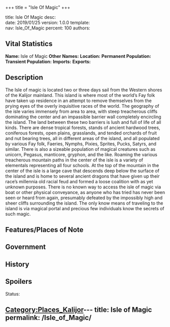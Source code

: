 +++
title = "Isle Of Magic"
+++

title:		Isle Of Magic
desc:		
date:		2019/01/25
version:	1.0.0
template:	
nav:		Isle_Of_Magic
percent:	100
authors:	
## Vital Statistics

**Name:** Isle of Magic
**Other Names:**
**Location:**
**Permanent Population:**
**Transient Population:**
**Imports:**
**Exports:**

## Description

The Isle of magic is located two or three days sail from the Western
shores of the Kalijor mainland. This island is where most of the world’s
Fay folk have taken up residence in an attempt to remove themselves from
the prying eyes of the overly inquisitive races of the world. The
geography of the isle varies immensely from area to area, with steep
treacherous cliffs dominating the center and an impassible barrier wall
completely encircling the island. The land between these two barriers is
lush and full of life of all kinds. There are dense tropical forests,
stands of ancient hardwood trees, coniferous forests, open plains,
grasslands, and tended orchards of fruit and nut bearing trees, all in
different areas of the island, and all populated by various Fay folk,
Faeries, Nymphs, Pixies, Sprites, Pucks, Satyrs, and similar. There is
also a sizeable population of magical creatures such as unicorn,
Pegasus, manticore, gryphon, and the like. Roaming the various
treacherous mountain paths in the center of the isle is a variety of
elementals representing all four schools. At the top of the mountain in
the center of the isle is a large cave that descends deep below the
surface of the island and is home to several ancient dragons that have
given up their race’s millennia old racial feud and formed a loose
coalition with as yet unknown purposes. There is no known way to access
the isle of magic via boat or other physical conveyance, as anyone who
has tried has never been seen or heard from again, presumably defeated
by the impossibly high and sheer cliffs surrounding the island. The only
know means of traveling to the island is via magical portal and precious
few individuals know the secrets of such magic.

## Features/Places of Note

## Government

## History

## Spoilers

<spoiler text="Spoilers">Status: </spoiler>

[Category:Places_Kalijor](Category:Places_Kalijor "wikilink")---
title: Isle of Magic
permalink: /Isle_of_Magic/
---

